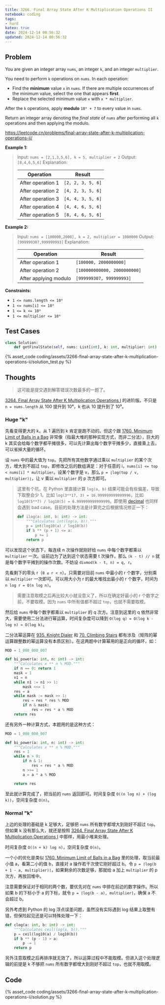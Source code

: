 ```yaml
---
title: 3266. Final Array State After K Multiplication Operations II
notebook: coding
tags:
- hard
katex: true
date: 2024-12-14 00:56:32
updated: 2024-12-14 00:56:32
---
```

## Problem

You are given an integer array `nums`, an integer `k`, and an integer `multiplier`.

You need to perform `k` operations on `nums`. In each operation:

- Find the **minimum** value `x` in `nums`. If there are multiple occurrences of the minimum value, select the one that appears **first**.
- Replace the selected minimum value `x` with `x * multiplier`.

After the `k` operations, apply **modulo** `10⁹ + 7` to every value in `nums`.

Return an integer array denoting the _final state_ of `nums` after performing all `k` operations and then applying the modulo.

<https://leetcode.cn/problems/final-array-state-after-k-multiplication-operations-ii/>

**Example 1:**

> Input: `nums = [2,1,3,5,6], k = 5, multiplier = 2`
> Output: `[8,4,6,5,6]`
> Explanation:
>
> | Operation         | Result            |
> |-------------------|-------------------|
> | After operation 1 | `[2, 2, 3, 5, 6]` |
> | After operation 2 | `[4, 2, 3, 5, 6]` |
> | After operation 3 | `[4, 4, 3, 5, 6]` |
> | After operation 4 | `[4, 4, 6, 5, 6]` |
> | After operation 5 | `[8, 4, 6, 5, 6]` |

**Example 2:**

> Input: `nums = [100000,2000], k = 2, multiplier = 1000000`
> Output: `[999999307,999999993]`
> Explanation:
>
> | Operation             | Result                       |
> |-----------------------|------------------------------|
> | After operation 1     | `[100000, 2000000000]`       |
> | After operation 2     | `[100000000000, 2000000000]` |
> | After applying modulo | `[999999307, 999999993]`     |

**Constraints:**

- `1 <= nums.length <= 10⁴`
- `1 <= nums[i] <= 10⁹`
- `1 <= k <= 10⁹`
- `1 <= multiplier <= 10⁶`

## Test Cases

``` python
class Solution:
    def getFinalState(self, nums: List[int], k: int, multiplier: int) -> List[int]:
```

{% asset_code coding/assets/3266-final-array-state-after-k-multiplication-operations-ii/solution_test.py %}

## Thoughts

> 这可能是提交遇到解答错误次数最多的一题了。

[3264. Final Array State After K Multiplication Operations I](3264-final-array-state-after-k-multiplication-operations-i) 的进阶版。不只是 `n = nums.length` 从 100 提升到 10⁴，k 也从 10 提升到了 10⁹。

### Huge "k"

先看变得更大的 k，从 1 遍历到 k 肯定是跑不动的。但这个跟 [1760. Minimum Limit of Balls in a Bag](1760-minimum-limit-of-balls-in-a-bag) 非常像（指最大堆的那种实现方式，而非二分法），巨大的 k 其实会给每个数字都平摊很多，可以先计算出每个数字平摊多少，直接乘上去，可以省掉大量的循环。

设 `nums` 中的最大值为 `top`。先把所有其他数字通过乘以 `multiplier` 的某个次方，增大到不超过 `top`，即修改之后的数组满足：对于任意的 i，`nums[i] <= top < nums[i] * multiplier`。设某个数字是 v，那么 `p = ⌊log(top / v, multiplier)⌋`，让 v 乘以 `multiplier` 的 p 次方即可。

> 这里有个坑，在 Python 里直接计算 `log(a, b)` 结果可能会有些偏差，导致下取整会少 1。比如 `log(3**17, 3) = 16.999999999999996`，比如 `log10(5**7) / log10(5) = 6.999999999999999`。即使用 [decimal](https://docs.python.org/3/library/decimal.html) 也同样会遇到 bad case。目前的处理方法是计算完之后根据情况修正一下：
>
> ``` python
> def ilog(a: int, b: int) -> int:
>     """Calculates int(log(a, b))."""
>     p = int(log10(a) / log10(b))
>     if b ** (p + 1) <= a:
>         p += 1
>     return p
> ```

可以发现这个状态下，每连续 n 次操作就刚好给 `nums` 中每个数字都乘以 `multiplier` 一次。设前边为了达到这个状态需要 t 次操作，那么 `(k - t) // n` 就是每个数字平摊到的操作次数。不妨设 `divmod(k - t, n) = q, r`。

先看剩下的零头 r（`0 ≤ r < n`）。只需要对目前 `nums` 中最小的 r 个数字，分别乘以 `multiplier` 一次即可。可以用大小为 r 的最大堆找出最小的 r 个数字，时间为 `n log r = O(n log n)`。

> 需要注意取模之后再比较大小就没意义了，所以在确定好最小的 r 个数字之前，不要取模。因为 `nums` 中所有值都不超过 `top`，也就不需要取模。

然后给 `nums` 中每个数字都乘以 `multiplier` 的 q 次方。注意到这里的 q 依然非常大，需要使用二分法进行幂运算，时间复杂度可以降到 `O(log q) = O(log k - log n) ≈ O(log k)`。

二分法幂运算在 [935. Knight Dialer](935-knight-dialer) 和 [70. Climbing Stairs](70-climbing-stairs) 都有涉及（矩阵的幂运算跟整数的幂运算没有本质区别）。在这两题中计算幂用的是正向的循环，如：

``` python
MOD = 1_000_000_007

def bi_power(a: int, n: int) -> int:
    """Calculates x ** n % MOD."""
    if n == 0: return 1
    mask = 1
    n1 = n
    while n1 := n1 >> 1:
        mask <<= 1
    res = a
    while mask := mask >> 1:
        res = res * res % MOD
        if n & mask:
            res = res * a % MOD
    return res
```

还有另外一种计算方式，本题用的是这种方式：

``` python
MOD = 1_000_000_007

def bi_power(a: int, n: int) -> int:
    """Calculates x ** n % MOD."""
    res = 1
    while n > 0:
        if n & 1:
            res = res * a % MOD
        n >>= 1
        a = a * a % MOD

    return res
```

至此就计算完成了，把当前的 `nums` 返回即可。时间复杂度 `O((n log n) + (log k))`，空间复杂度 `O(n)`。

### Normal "k"

上边的处理的基础是 k 足够大，足够把 `nums` 所有数字都增大到刚好不超过 `top`。但如果 k 没有那么大，就还是按照 [3264. Final Array State After K Multiplication Operations I](3264-final-array-state-after-k-multiplication-operations-i) 中那样，用最小堆来处理。

时间复杂度 `O((n + k) log n)`，空间复杂度 `O(n)`。

一个小的优化是类似 [1760. Minimum Limit of Balls in a Bag](1760-minimum-limit-of-balls-in-a-bag) 里的处理，取当前最小值 a，看第二小的值 b，直接对 a 操作若干次使它刚好超过 b。令 `p = ⌈log(b + 1 - a, multiplier)⌉`，如果剩余的次数足够，那就给 a 加上 `multiplier` 的 p 次方，再放回堆中。

注意需要保证对于相同的两个数，要优先对在 `nums` 中排在前边的数字操作。所以如果 b 的下标小于 a 的下标，就令 `p = ⌈log(b - a), multiplier⌉`，确保 a 不会超过 b。

另外考虑到 Python 的 log 浮点误差问题，虽然没有实际遇到 log 结果上取整有错，但保险起见还是可以特殊处理一下：

``` python
def clog(a: int, b: int) -> int:
    """Calculates ceil(log(a, b))."""
    p = ceil(log10(a) / log10(b))
    if b ** (p - 1) > a:
        p -= 1
    return p
```

另外注意取模之后再排序就无效了，所以运算过程中不能取模。但进入这个处理逻辑的前提是 k 不够把 `nums` 所有数字都增大到刚好不超过 `top`，也就不用取模。

## Code

{% asset_code coding/assets/3266-final-array-state-after-k-multiplication-operations-ii/solution.py %}
